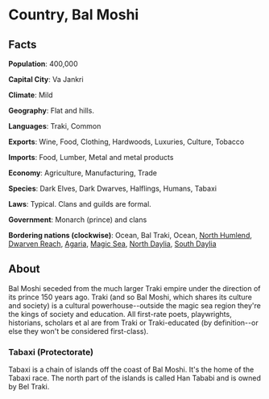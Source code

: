 # Country, Bal Moshi
## Facts
**Population**: 400,000

**Capital City**: Va Jankri

**Climate**: Mild

**Geography**: Flat and hills.

**Languages**: Traki, Common

**Exports**: Wine, Food, Clothing, Hardwoods, Luxuries, Culture, Tobacco

**Imports**: Food, Lumber, Metal and metal products

**Economy**: Agriculture, Manufacturing, Trade

**Species**: Dark Elves, Dark Dwarves, Halflings, Humans, Tabaxi

**Laws**: Typical. Clans and guilds are formal.

**Government**: Monarch (prince) and clans

**Bordering nations (clockwise)**: Ocean, Bal Traki, Ocean, [North Humlend](north_humlend.md), [Dwarven Reach](dwarven_reach.md), [Agaria](agaria.md), [Magic Sea](magic_sea.md), [North Daylia](north_daylia.md), [South Daylia](south_daylia.md)

## About
Bal Moshi seceded from the much larger Traki empire under the direction of its prince 150 years ago. Traki (and so Bal Moshi, which shares its culture and society) is a cultural powerhouse--outside the magic sea region they're the kings of society and education. All first-rate poets, playwrights, historians, scholars et al are from Traki or Traki-educated (by definition--or else they won't be considered first-class).

### Tabaxi (Protectorate)
Tabaxi is a chain of islands off the coast of Bal Moshi. It's the home of the Tabaxi race. The north part of the islands is called Han Tababi and is owned by Bel Traki.
